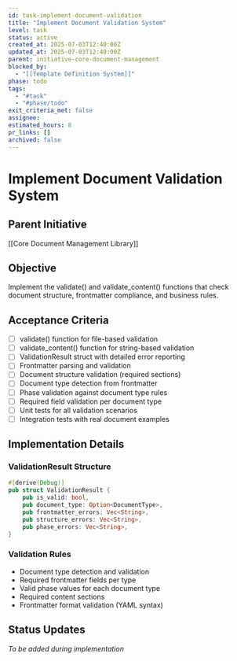 ```yaml
---
id: task-implement-document-validation
title: "Implement Document Validation System"
level: task
status: active
created_at: 2025-07-03T12:40:00Z
updated_at: 2025-07-03T12:40:00Z
parent: initiative-core-document-management
blocked_by: 
  - "[[Template Definition System]]"
phase: todo
tags:
  - "#task"
  - "#phase/todo"
exit_criteria_met: false
assignee: 
estimated_hours: 8
pr_links: []
archived: false
---
```


# Implement Document Validation System

## Parent Initiative

[[Core Document Management Library]]

## Objective

Implement the validate() and validate_content() functions that check document structure, frontmatter compliance, and business rules.

## Acceptance Criteria

- [ ] validate() function for file-based validation
- [ ] validate_content() function for string-based validation
- [ ] ValidationResult struct with detailed error reporting
- [ ] Frontmatter parsing and validation
- [ ] Document structure validation (required sections)
- [ ] Document type detection from frontmatter
- [ ] Phase validation against document type rules
- [ ] Required field validation per document type
- [ ] Unit tests for all validation scenarios
- [ ] Integration tests with real document examples

## Implementation Details

### ValidationResult Structure

```rust
#[derive(Debug)]
pub struct ValidationResult {
    pub is_valid: bool,
    pub document_type: Option<DocumentType>,
    pub frontmatter_errors: Vec<String>,
    pub structure_errors: Vec<String>,
    pub phase_errors: Vec<String>,
}
```

### Validation Rules

- Document type detection and validation
- Required frontmatter fields per type
- Valid phase values for each document type
- Required content sections
- Frontmatter format validation (YAML syntax)

## Status Updates

*To be added during implementation*